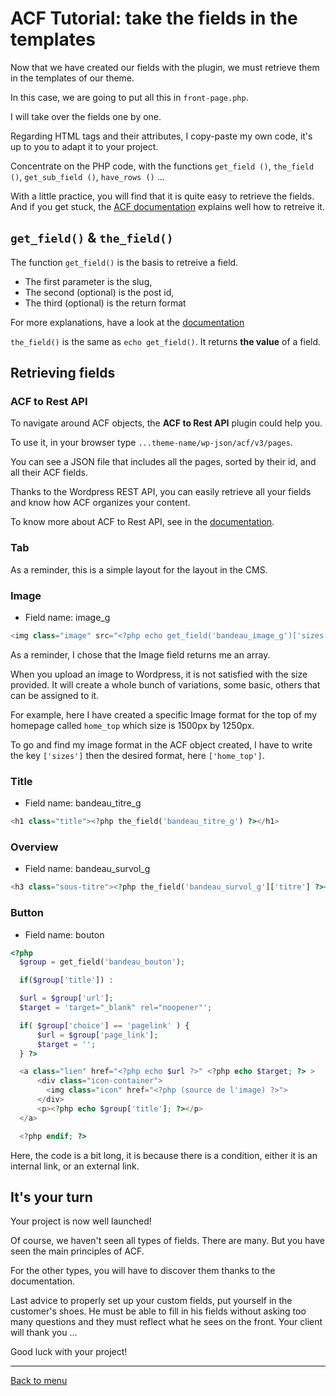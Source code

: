 # ACF Tutorial: take the fields in the templates

Now that we have created our fields with the plugin, we must retrieve them in the templates of our theme.

In this case, we are going to put all this in `front-page.php`.

I will take over the fields one by one.

Regarding HTML tags and their attributes, I copy-paste my own code, it's up to you to adapt it to your project.

Concentrate on the PHP code, with the functions `get_field ()`, `the_field ()`, `get_sub_field ()`, `have_rows ()` ...

With a little practice, you will find that it is quite easy to retrieve the fields. And if you get stuck, the [ACF documentation](https://www.advancedcustomfields.com/resources/) explains well how to retreive it.

## `get_field()` & `the_field()`

The function `get_field()` is the basis to retreive a field. 

- The first parameter is the slug,  
- The second (optional) is the post id,
- The third (optional) is the return format 

For more explanations, have a look at the [documentation](https://www.advancedcustomfields.com/resources/get_field/) 

`the_field()` is the same as `echo get_field()`. It returns **the value** of a field. 

## Retrieving fields

### ACF to Rest API

To navigate around ACF objects, the **ACF to Rest API** plugin could help you.

To use it, in your browser type `...theme-name/wp-json/acf/v3/pages`.

You can see a JSON file that includes all the pages, sorted by their id, and all their ACF fields.

Thanks to the Wordpress REST API, you can easily retrieve all your fields and know how ACF organizes your content.

To know more about ACF to Rest API, see in the [documentation](https://github.com/airesvsg/acf-to-rest-api).

### Tab

As a reminder, this is a simple layout for the layout in the CMS.

### Image

- Field name: image_g

```php
<img class="image" src="<?php echo get_field('bandeau_image_g')['sizes']['home_top']; ?>">
```
As a reminder, I chose that the Image field returns me an array.

When you upload an image to Wordpress, it is not satisfied with the size provided. It will create a whole bunch of variations, some basic, others that can be assigned to it.

For example, here I have created a specific Image format for the top of my homepage called `home_top` which size is 1500px by 1250px.

To go and find my image format in the ACF object created, I have to write the key `['sizes']` then the desired format, here `['home_top']`.


### Title

- Field name: bandeau_titre_g

```php
<h1 class="title"><?php the_field('bandeau_titre_g') ?></h1>
```

### Overview

- Field name: bandeau_survol_g

```php
<h3 class="sous-titre"><?php the_field('bandeau_survol_g']['titre'] ?></h3>
```

### Button

- Field name: bouton

```php
<?php 
  $group = get_field('bandeau_bouton');

  if($group['title']) :

  $url = $group['url'];
  $target = 'target="_blank" rel="noopener"';

  if( $group['choice'] == 'pagelink' ) {
      $url = $group['page_link'];
      $target = '';
  } ?>

  <a class="lien" href="<?php echo $url ?>" <?php echo $target; ?> >
      <div class="icon-container">
        <img class="icon" href="<?php (source de l'image) ?>">
      </div>
      <p><?php echo $group['title']; ?></p>
  </a>

  <?php endif; ?>
```

Here, the code is a bit long, it is because there is a condition, either it is an internal link, or an external link.


## It's your turn

Your project is now well launched!

Of course, we haven't seen all types of fields. There are many. But you have seen the main principles of ACF.

For the other types, you will have to discover them thanks to the documentation.

Last advice to properly set up your custom fields, put yourself in the customer's shoes. He must be able to fill in his fields without asking too many questions and they must reflect what he sees on the front. Your client will thank you ...

Good luck with your project!

___

[Back to menu](../)
